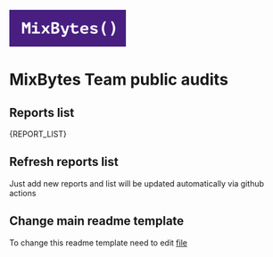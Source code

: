 ![](MixBytes.png)

# MixBytes Team public audits

## Reports list
{REPORT_LIST}

## Refresh reports list
Just add new reports and list will be updated automatically via github actions

## Change main readme template
To change this readme template need to edit [file](.scripts/main_readme_template.md)
